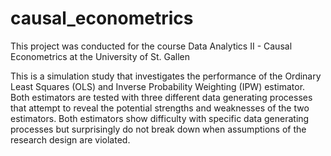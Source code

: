 # causal_econometrics
This project was conducted for the course Data Analytics II - Causal Econometrics at the University of St. Gallen

This is a simulation study that investigates the performance of the Ordinary Least Squares (OLS) and Inverse Probability Weighting (IPW) estimator. Both estimators are tested with three different data generating processes that attempt to reveal the potential strengths and weaknesses of the two estimators. Both estimators show difficulty with specific data generating processes but surprisingly do not break down when assumptions of the research design are violated.